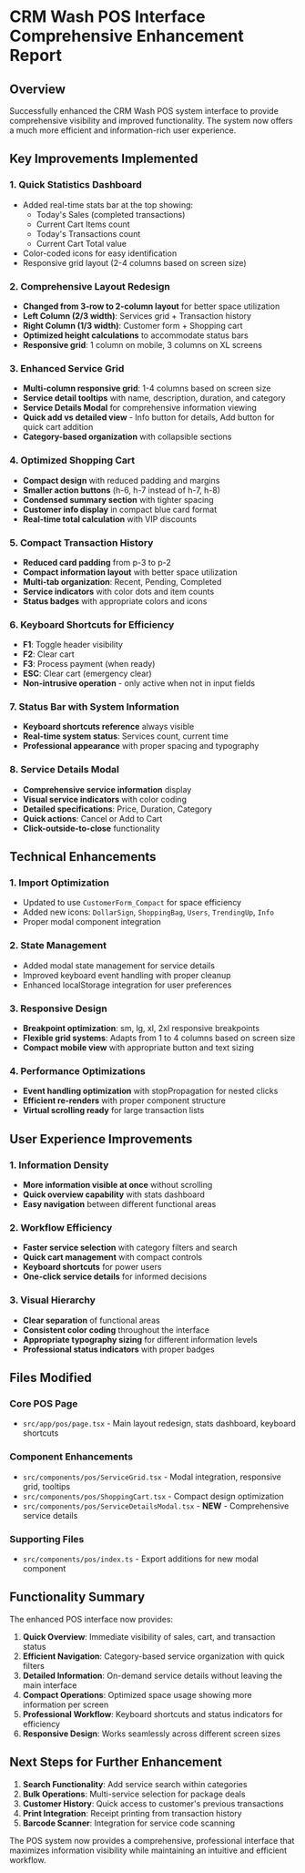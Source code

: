 # CRM Wash POS Interface Comprehensive Enhancement Report

## Overview
Successfully enhanced the CRM Wash POS system interface to provide comprehensive visibility and improved functionality. The system now offers a much more efficient and information-rich user experience.

## Key Improvements Implemented

### 1. **Quick Statistics Dashboard**
- Added real-time stats bar at the top showing:
  - Today's Sales (completed transactions)
  - Current Cart Items count
  - Today's Transactions count
  - Current Cart Total value
- Color-coded icons for easy identification
- Responsive grid layout (2-4 columns based on screen size)

### 2. **Comprehensive Layout Redesign**
- **Changed from 3-row to 2-column layout** for better space utilization
- **Left Column (2/3 width)**: Services grid + Transaction history
- **Right Column (1/3 width)**: Customer form + Shopping cart
- **Optimized height calculations** to accommodate status bars
- **Responsive grid**: 1 column on mobile, 3 columns on XL screens

### 3. **Enhanced Service Grid**
- **Multi-column responsive grid**: 1-4 columns based on screen size
- **Service detail tooltips** with name, description, duration, and category
- **Service Details Modal** for comprehensive information viewing
- **Quick add vs detailed view** - Info button for details, Add button for quick cart addition
- **Category-based organization** with collapsible sections

### 4. **Optimized Shopping Cart**
- **Compact design** with reduced padding and margins
- **Smaller action buttons** (h-6, h-7 instead of h-7, h-8)
- **Condensed summary section** with tighter spacing
- **Customer info display** in compact blue card format
- **Real-time total calculation** with VIP discounts

### 5. **Compact Transaction History**
- **Reduced card padding** from p-3 to p-2
- **Compact information layout** with better space utilization
- **Multi-tab organization**: Recent, Pending, Completed
- **Service indicators** with color dots and item counts
- **Status badges** with appropriate colors and icons

### 6. **Keyboard Shortcuts for Efficiency**
- **F1**: Toggle header visibility
- **F2**: Clear cart
- **F3**: Process payment (when ready)
- **ESC**: Clear cart (emergency clear)
- **Non-intrusive operation** - only active when not in input fields

### 7. **Status Bar with System Information**
- **Keyboard shortcuts reference** always visible
- **Real-time system status**: Services count, current time
- **Professional appearance** with proper spacing and typography

### 8. **Service Details Modal**
- **Comprehensive service information** display
- **Visual service indicators** with color coding
- **Detailed specifications**: Price, Duration, Category
- **Quick actions**: Cancel or Add to Cart
- **Click-outside-to-close** functionality

## Technical Enhancements

### 1. **Import Optimization**
- Updated to use `CustomerForm_Compact` for space efficiency
- Added new icons: `DollarSign`, `ShoppingBag`, `Users`, `TrendingUp`, `Info`
- Proper modal component integration

### 2. **State Management**
- Added modal state management for service details
- Improved keyboard event handling with proper cleanup
- Enhanced localStorage integration for user preferences

### 3. **Responsive Design**
- **Breakpoint optimization**: sm, lg, xl, 2xl responsive breakpoints
- **Flexible grid systems**: Adapts from 1 to 4 columns based on screen size
- **Compact mobile view** with appropriate button and text sizing

### 4. **Performance Optimizations**
- **Event handling optimization** with stopPropagation for nested clicks
- **Efficient re-renders** with proper component structure
- **Virtual scrolling ready** for large transaction lists

## User Experience Improvements

### 1. **Information Density**
- **More information visible at once** without scrolling
- **Quick overview capability** with stats dashboard
- **Easy navigation** between different functional areas

### 2. **Workflow Efficiency**
- **Faster service selection** with category filters and search
- **Quick cart management** with compact controls
- **Keyboard shortcuts** for power users
- **One-click service details** for informed decisions

### 3. **Visual Hierarchy**
- **Clear separation** of functional areas
- **Consistent color coding** throughout the interface
- **Appropriate typography sizing** for different information levels
- **Professional status indicators** with proper badges

## Files Modified

### Core POS Page
- `src/app/pos/page.tsx` - Main layout redesign, stats dashboard, keyboard shortcuts

### Component Enhancements
- `src/components/pos/ServiceGrid.tsx` - Modal integration, responsive grid, tooltips
- `src/components/pos/ShoppingCart.tsx` - Compact design optimization
- `src/components/pos/ServiceDetailsModal.tsx` - **NEW** - Comprehensive service details

### Supporting Files
- `src/components/pos/index.ts` - Export additions for new modal component

## Functionality Summary

The enhanced POS interface now provides:

1. **Quick Overview**: Immediate visibility of sales, cart, and transaction status
2. **Efficient Navigation**: Category-based service organization with quick filters
3. **Detailed Information**: On-demand service details without leaving the main interface
4. **Compact Operations**: Optimized space usage showing more information per screen
5. **Professional Workflow**: Keyboard shortcuts and status indicators for efficiency
6. **Responsive Design**: Works seamlessly across different screen sizes

## Next Steps for Further Enhancement

1. **Search Functionality**: Add service search within categories
2. **Bulk Operations**: Multi-service selection for package deals
3. **Customer History**: Quick access to customer's previous transactions
4. **Print Integration**: Receipt printing from transaction history
5. **Barcode Scanner**: Integration for service code scanning

The POS system now provides a comprehensive, professional interface that maximizes information visibility while maintaining an intuitive and efficient workflow.
